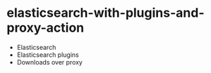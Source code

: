 # elasticsearch-with-plugins-and-proxy-action

- Elasticsearch
- Elasticsearch plugins
- Downloads over proxy
